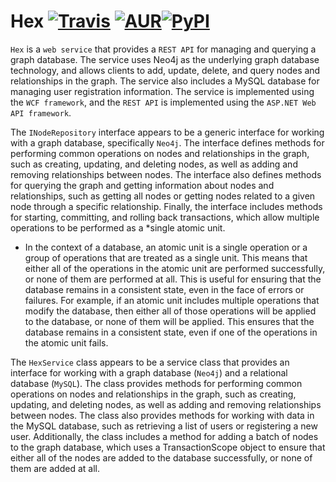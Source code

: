 # Hex [![Travis](https://img.shields.io/travis/rust-lang/rust.svg)]() [![AUR](https://img.shields.io/aur/license/yaourt.svg)]()[![PyPI](https://img.shields.io/pypi/status/Django.svg)]()
`Hex`  is a `web service` that provides a `REST API` for managing and querying a graph database. The service uses Neo4j as the underlying graph database technology, and allows clients to add, update, delete, and query nodes and relationships in the graph. The service also includes a MySQL database for managing user registration information. The service is implemented using the `WCF framework`, and the `REST API` is implemented using the `ASP.NET Web API framework`.


The `INodeRepository` interface appears to be a generic interface for working with a graph database, specifically `Neo4j`. The interface defines methods for performing common operations on nodes and relationships in the graph, such as creating, updating, and deleting nodes, as well as adding and removing relationships between nodes. The interface also defines methods for querying the graph and getting information about nodes and relationships, such as getting all nodes or getting nodes related to a given node through a specific relationship. Finally, the interface includes methods for starting, committing, and rolling back transactions, which allow multiple operations to be performed as a *single atomic unit.

* In the context of a database, an atomic unit is a single operation or a group of operations that are treated as a single unit. This means that either all of the operations in the atomic unit are performed successfully, or none of them are performed at all. This is useful for ensuring that the database remains in a consistent state, even in the face of errors or failures. For example, if an atomic unit includes multiple operations that modify the database, then either all of those operations will be applied to the database, or none of them will be applied. This ensures that the database remains in a consistent state, even if one of the operations in the atomic unit fails.


The `HexService` class appears to be a service class that provides an interface for working with a graph database (`Neo4j`) and a relational database (`MySQL`). The class provides methods for performing common operations on nodes and relationships in the graph, such as creating, updating, and deleting nodes, as well as adding and removing relationships between nodes. The class also provides methods for working with data in the MySQL database, such as retrieving a list of users or registering a new user. Additionally, the class includes a method for adding a batch of nodes to the graph database, which uses a TransactionScope object to ensure that either all of the nodes are added to the database successfully, or none of them are added at all.
